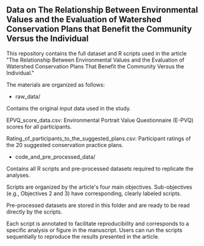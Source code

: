 ## **Data on The Relationship Between Environmental Values and the Evaluation of Watershed Conservation Plans that Benefit the Community Versus the Individual**

This repository contains the full dataset and R scripts used in the article "The Relationship Between Environmental Values and the Evaluation of Watershed Conservation Plans That Benefit the Community Versus the Individual."

The materials are organized as follows:

- raw_data/

Contains the original input data used in the study.

EPVQ_score_data.csv: Environmental Portrait Value Questionnaire (E-PVQ) scores for all participants.

Rating_of_participants_to_the_suggested_plans.csv: Participant ratings of the 20 suggested conservation practice plans.

- code_and_pre_processed_data/

Contains all R scripts and pre-processed datasets required to replicate the analyses.

Scripts are organized by the article's four main objectives. Sub-objectives (e.g., Objectives 2 and 3) have corresponding, clearly labeled scripts.

Pre-processed datasets are stored in this folder and are ready to be read directly by the scripts.

Each script is annotated to facilitate reproducibility and corresponds to a specific analysis or figure in the manuscript. Users can run the scripts sequentially to reproduce the results presented in the article.







